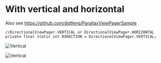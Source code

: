 With vertical and horizontal
============================

Also see https://github.com/dotfeng/ParallaxViewPagerSample


	//DirectionalViewPager.VERTICAL or DirectionalViewPager.HORIZONTAL
	private final static int DIRECTION = DirectionalViewPager.VERTICAL;

![Vertical](https://github.com/dotfeng/ParallaxDirectionalViewPager/raw/master/vertical.png)

![Vertical](https://github.com/dotfeng/ParallaxDirectionalViewPager/raw/master/horizontal.png)
